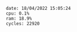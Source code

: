 

                date: 18/04/2022 15:05:24
                cpu: 0.1%
                ram: 18.9%
                cycles: 22920

                         